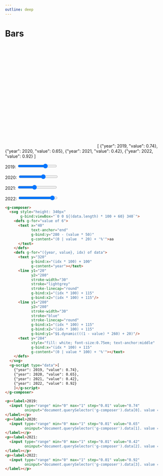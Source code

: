 ```yaml
---
outline: deep
---
```


# Bars

<g-composer>
  <svg style="height: 340px"
       g-bind:viewBox="`0 0 ${(data.length) * 100 + 60} 340`">
    <defs g-for="value of 6">
      <text x="40" 
            text-anchor="end"
            g-bind:y="280 - (value * 50)"
            g-content="(0 | value  * 20) + '%'">aa
      </text>
    </defs>
    <defs g-for="({year, value}, idx) of data">
      <text y="320" 
            g-bind:x="(idx * 100) + 100" 
            g-content="year"></text>
      <line y1="20"
            y2="280"
            stroke-width="30"
            stroke="lightgrey"
            stroke-linecap="round"
            g-bind:x1="(idx * 100) + 115"
            g-bind:x2="(idx * 100) + 115"/>
      <line y1="280"
            y2="280"
            stroke-width="30"
            stroke="blue"
            stroke-linecap="round"
            g-bind:x1="(idx * 100) + 115"
            g-bind:x2="(idx * 100) + 115"
            g-bind:y1="$$.dynamic(((1 - value) * 260) + 20)"/>
      <text y="284"
            style="fill: white; font-size:0.75em; text-anchor:middle"
            g-bind:x="(idx * 100) + 115" 
            g-content="(0 | value * 100) + '%'"></text>
    </defs>
  </svg>
  <g-script type="data">[
    {"year": 2019, "value": 0.74},
    {"year": 2020, "value": 0.65},
    {"year": 2021, "value": 0.42},
    {"year": 2022, "value": 0.92}
  ]</g-script>
</g-composer>

<p><label>2019:
  <input type="range" min="0" max="1" step="0.01" value="0.74" 
         oninput="document.querySelector('g-composer').data[0]. value = this.value">
</label></p>
<p><label>2020:
  <input type="range" min="0" max="1" step="0.01" value="0.65"
         oninput="document.querySelector('g-composer').data[1]. value = this.value">
</label></p>
<p><label>2021:
  <input type="range" min="0" max="1" step="0.01" value="0.42"
         oninput="document.querySelector('g-composer').data[2]. value = this.value">
</label></p>
<p><label>2022:
  <input type="range" min="0" max="1" step="0.01" value="0.92"
         oninput="document.querySelector('g-composer').data[3]. value = this.value">
</label></p>

```html
<g-composer>
  <svg style="height: 340px"
       g-bind:viewBox="`0 0 ${(data.length) * 100 + 60} 340`">
    <defs g-for="value of 6">
      <text x="40"
            text-anchor="end"
            g-bind:y="280 - (value * 50)"
            g-content="(0 | value  * 20) + '%'">aa
      </text>
    </defs>
    <defs g-for="({year, value}, idx) of data">
      <text y="320"
            g-bind:x="(idx * 100) + 100"
            g-content="year"></text>
      <line y1="20"
            y2="280"
            stroke-width="30"
            stroke="lightgrey"
            stroke-linecap="round"
            g-bind:x1="(idx * 100) + 115"
            g-bind:x2="(idx * 100) + 115"/>
      <line y1="280"
            y2="280"
            stroke-width="30"
            stroke="blue"
            stroke-linecap="round"
            g-bind:x1="(idx * 100) + 115"
            g-bind:x2="(idx * 100) + 115"
            g-bind:y1="$$.dynamic(((1 - value) * 260) + 20)"/>
      <text y="284"
            style="fill: white; font-size:0.75em; text-anchor:middle"
            g-bind:x="(idx * 100) + 115"
            g-content="(0 | value * 100) + '%'"></text>
    </defs>
  </svg>
  <g-script type="data">[
    {"year": 2019, "value": 0.74},
    {"year": 2020, "value": 0.65},
    {"year": 2021, "value": 0.42},
    {"year": 2022, "value": 0.92}
    ]</g-script>
</g-composer>
```

```html
<p><label>2019:
  <input type="range" min="0" max="1" step="0.01" value="0.74"
         oninput="document.querySelector('g-composer').data[0]. value = this.value">
</label></p>
<p><label>2020:
  <input type="range" min="0" max="1" step="0.01" value="0.65"
         oninput="document.querySelector('g-composer').data[1]. value = this.value">
</label></p>
<p><label>2021:
  <input type="range" min="0" max="1" step="0.01" value="0.42"
         oninput="document.querySelector('g-composer').data[2]. value = this.value">
</label></p>
<p><label>2022:
  <input type="range" min="0" max="1" step="0.01" value="0.92"
         oninput="document.querySelector('g-composer').data[3]. value = this.value">
</label></p>
```